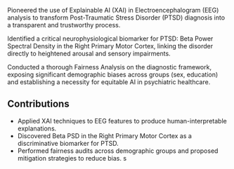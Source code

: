Pioneered the use of Explainable AI (XAI) in Electroencephalogram (EEG) analysis to transform Post-Traumatic Stress Disorder (PTSD) diagnosis into a transparent and trustworthy process.

Identified a critical neurophysiological biomarker for PTSD: Beta Power Spectral Density in the Right Primary Motor Cortex, linking the disorder directly to heightened arousal and sensory impairments.

Conducted a thorough Fairness Analysis on the diagnostic framework, exposing significant demographic biases across groups (sex, education) and establishing a necessity for equitable AI in psychiatric healthcare.

## Contributions

- Applied XAI techniques to EEG features to produce human-interpretable explanations.
- Discovered Beta PSD in the Right Primary Motor Cortex as a discriminative biomarker for PTSD.
- Performed fairness audits across demographic groups and proposed mitigation strategies to reduce bias.
s